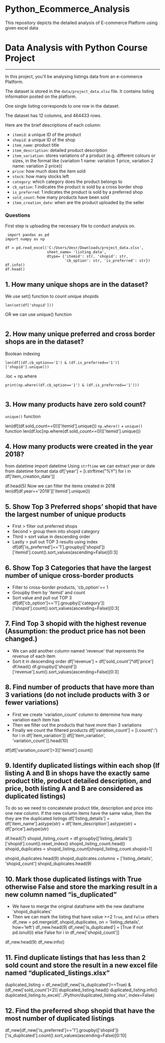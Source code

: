 # Python_Ecommerce_Analysis
This repository depicts the detailed analysis of E-commerce Platform using given excel data

# Data Analysis with Python Course Project
***

In this project, you'll be analysing listings data from an e-commerce Platform. 

The dataset is stored in the `data/project_data.xlsx` file. It contains listing information posted on the platform.

One single listing corresponds to one row in the dataset.

The dataset has 12 columns, and 464433 rows. 

Here are the brief descriptions of each column:
- `itemid`: a unique ID of the product
- `shopid`: a unique ID of the shop
- `item_name`: product title  
- `item_description`: detailed  product description
- `item_variation`: stores variations of a product (e.g. different colours or sizes, in the format like {variation 1 name: variation 1 price, variation 2 name: variation 2 price})
- `price`: how much does the item sold
- `stock`: how many stocks left 
- `category`: which category does the product belongs to 
- `cb_option`: 1 indicates the product is sold by a cross border shop
- `is_preferred`: 1 indicates the product is sold by a preferred shop
- `sold_count`: how many products have been sold 
- `item_creation_date`: when are the product uploaded by the seller

### Questions
First step is uploading the necessary file to conduct analysis on.
```{py}
 import pandas as pd
import numpy as np

df = pd.read_excel('C:/Users/Uesr/Downloads/project_data.xlsx',
                   sheet_name= 'listing_data',
                   dtype= {'itemid': str, 'shopid': str,
                           'cb_option': str, 'is_preferred': str})
df.info()
df.head()
```

## 1. How many unique shops are in the dataset?

We use set() function to count unique shopids
```{py}
len(set(df['shopid']))  
```

OR we can use unique() function
```{py} len(df['shopid'].unique())
```

## 2. How many unique preferred and cross border shops are in the dataset?
Boolean indexing
```{py}
len(df[(df.cb_option=='1') & (df.is_preferred=='1')]['shopid'].unique())
```
.loc + np.where
```{py}
print(np.where((df.cb_option=='1') & (df.is_preferred=='1')))
```

```{py} len(df.loc[np.where((df.cb_option=='1') & (df.is_preferred=='1'))]['shopid'].unique())
```
## 3. How many products have zero sold count?
`unique()` function

len(df[(df.sold_count==0)]['itemid'].unique())
`np.where()` + `unique()` function
len(df.loc[np.where(df.sold_count==0)]['itemid'].unique())
## 4. How many products were created in the year 2018?
from datetime import datetime
Using `strftime` we can extract year or date from datetime format data
df['year'] = [i.strftime("%Y") for i in df['item_creation_date']]

df.head(5)
Now we can filter the items created in 2018
len(df[df.year=='2018']['itemid'].unique())
## 5. Show Top 3 Preferred shops’ shopid that have the largest number of unique products
- First > filter out preferred shops
- Second > group them into shopid category
- Third > sort value in descending order
- Lastly > pull out TOP 3 results using index
df[df['is_preferred']=='1'].groupby(['shopid'])['itemid'].count().sort_values(ascending=False)[0:3]
## 6. Show Top 3 Categories that have the largest number of unique cross-border products
- Filter to cross-border products, 'cb_option'== 1
- Groupby them by 'itemid' and count
- Sort value and pull out TOP 3
df[df['cb_option']=='1'].groupby(['category'])['shopid'].count().sort_values(ascending=False)[0:3]
## 7. Find Top 3 shopid with the highest revenue (Assumption: the product price has not been changed.)
- We can add another column named 'revenue' that represents the revenue of each item 
- Sort it in descending order 
df['revenue'] = df['sold_count']*df['price']
df.head()
df.groupby(['shopid'])['revenue'].sum().sort_values(ascending=False)[0:3]
## 8. Find number of products that have more than 3 variations (do not include products with 3 or fewer variations)
- First we create 'variation_count' column to determine how many variation each item has
- Then we filter out the products that have more than 3 variations
- Finally we count the filtered products
df['variation_count'] = [i.count(':') for i in df['item_variation']]
df[['item_variation', 'variation_count']].head(10)


df[df['variation_count']>3]['itemid'].count()
## 9. Identify duplicated listings within each shop (If listing A and B in shops have the exactly same product title, product detailed description, and price, both listing A and B are considered as duplicated listings)
To do so we need to concatenate product title, description and price into one new column. If the new column items have the same value, then the they are the duplicated listings 
df['listing_details'] = df['item_name'].astype(str) + df['item_description'].astype(str) + df['price'].astype(str)

df.head(7)
shopid_listing_count = df.groupby(['listing_details'])['shopid'].count().reset_index()
shopid_listing_count.head()
shopid_duplicates = shopid_listing_count[shopid_listing_count.shopid>1]

shopid_duplicates.head(9)
shopid_duplicates.columns = ['listing_details', 'shopid_count']
shopid_duplicates.head(9)
## 10. Mark those duplicated listings with True otherwise False and store the marking result in a new column named “is_duplicated”
- We have to merge the original dataframe with the new dataframe 'shopid_duplicates'
- Then we can mark the listing that have value >=2 `True`, and `False` others
df_new = pd.merge(df, shopid_duplicates, on = 'listing_details', how='left')
df_new.head(9) 
df_new['is_duplicated'] = [True if not pd.isnull(i) else False for i in df_new['shopid_count']]

df_new.head(9)
df_new.info()
## 11. Find duplicate listings that has less than 2 sold count and store the result in a new excel file named “duplicated_listings.xlsx”
duplicated_listing = df_new[(df_new['is_duplicated']==True) & (df_new['sold_count']<2)]
duplicated_listing.head()
duplicated_listing.info()
duplicated_listing.to_excel('../Python/duplicated_listing.xlsx', index=False)
## 12. Find the preferred shop shopid that have the most number of duplicated listings
df_new[df_new['is_preferred']=='1'].groupby(['shopid'])['is_duplicated'].count().sort_values(ascending=False)[0:10]
